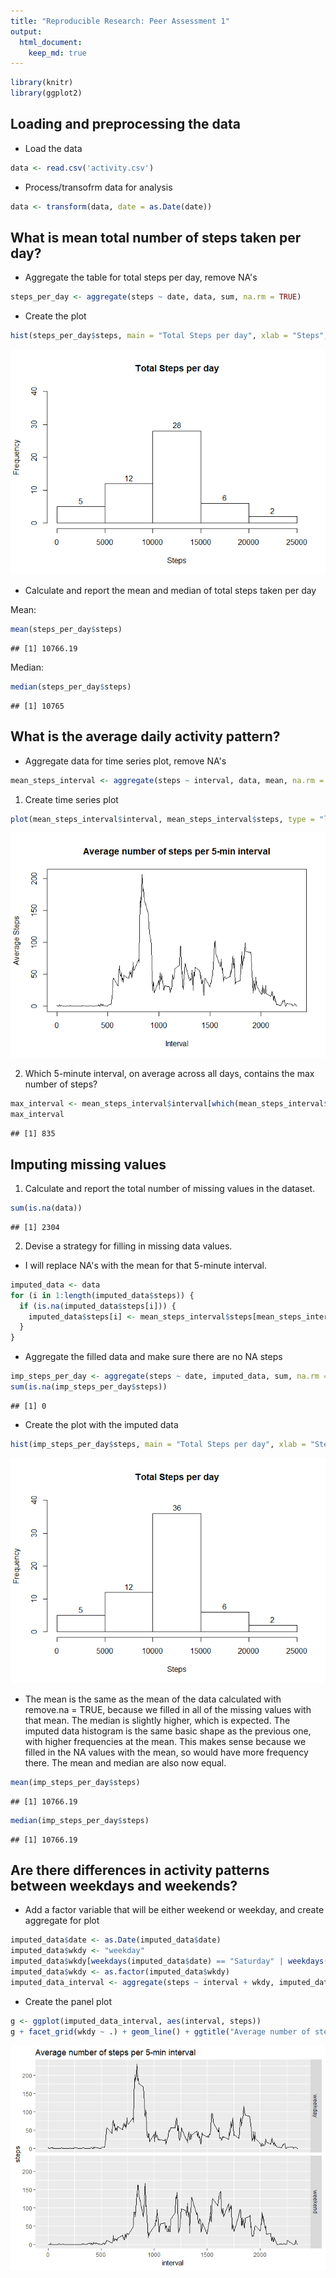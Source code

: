 ```yaml
---
title: "Reproducible Research: Peer Assessment 1"
output: 
  html_document:
    keep_md: true
---
```



```r
library(knitr)
library(ggplot2)
```
## Loading and preprocessing the data

* Load the data

```r
data <- read.csv('activity.csv')
```

* Process/transofrm data for analysis

```r
data <- transform(data, date = as.Date(date))
```

## What is mean total number of steps taken per day?

* Aggregate the table for total steps per day, remove NA's

```r
steps_per_day <- aggregate(steps ~ date, data, sum, na.rm = TRUE)
```

* Create the plot

```r
hist(steps_per_day$steps, main = "Total Steps per day", xlab = "Steps", ylim = c(0,40), labels = TRUE)
```

![](PA1_template_files/figure-html/unnamed-chunk-5-1.png)<!-- -->

* Calculate and report the mean and median of total steps taken per day

Mean:

```r
mean(steps_per_day$steps)
```

```
## [1] 10766.19
```
Median:

```r
median(steps_per_day$steps)
```

```
## [1] 10765
```

## What is the average daily activity pattern?

* Aggregate data for time series plot, remove NA's

```r
mean_steps_interval <- aggregate(steps ~ interval, data, mean, na.rm = TRUE)
```

1. Create time series plot

```r
plot(mean_steps_interval$interval, mean_steps_interval$steps, type = "l", main = "Average number of steps per 5-min interval", xlab = "Interval", ylab = "Average Steps")
```

![](PA1_template_files/figure-html/unnamed-chunk-9-1.png)<!-- -->

2. Which 5-minute interval, on average across all days, contains the max number of steps?

```r
max_interval <- mean_steps_interval$interval[which(mean_steps_interval$steps == max(mean_steps_interval$steps))]
max_interval
```

```
## [1] 835
```

## Imputing missing values

1. Calculate and report the total number of missing values in the dataset.

```r
sum(is.na(data))
```

```
## [1] 2304
```

2. Devise a strategy for filling in missing data values.
* I will replace NA's with the mean for that 5-minute interval.

```r
imputed_data <- data
for (i in 1:length(imputed_data$steps)) {
  if (is.na(imputed_data$steps[i])) {
    imputed_data$steps[i] <- mean_steps_interval$steps[mean_steps_interval$interval == imputed_data$interval[i]]
  }
}
```

* Aggregate the filled data and make sure there are no NA steps

```r
imp_steps_per_day <- aggregate(steps ~ date, imputed_data, sum, na.rm = TRUE)
sum(is.na(imp_steps_per_day$steps))
```

```
## [1] 0
```

* Create the plot with the imputed data

```r
hist(imp_steps_per_day$steps, main = "Total Steps per day", xlab = "Steps", ylim = c(0,40), labels = TRUE)
```

![](PA1_template_files/figure-html/unnamed-chunk-14-1.png)<!-- -->

* The mean is the same as the mean of the data calculated with remove.na = TRUE, because we filled
in all of the missing values with that mean. The median is slightly higher, which is expected. The 
imputed data histogram is the same basic shape as the previous one, with higher frequencies at the mean.
This makes sense because we filled in the NA values with the mean, so would have more frequency there.
The mean and median are also now equal.

```r
mean(imp_steps_per_day$steps)
```

```
## [1] 10766.19
```

```r
median(imp_steps_per_day$steps)
```

```
## [1] 10766.19
```

## Are there differences in activity patterns between weekdays and weekends?

* Add a factor variable that will be either weekend or weekday, and create aggregate for plot

```r
imputed_data$date <- as.Date(imputed_data$date)
imputed_data$wkdy <- "weekday"
imputed_data$wkdy[weekdays(imputed_data$date) == "Saturday" | weekdays(imputed_data$date) == "Sunday"] <- "weekend"
imputed_data$wkdy <- as.factor(imputed_data$wkdy)
imputed_data_interval <- aggregate(steps ~ interval + wkdy, imputed_data, mean, na.rm = TRUE)
```

* Create the panel plot 

```r
g <- ggplot(imputed_data_interval, aes(interval, steps))
g + facet_grid(wkdy ~ .) + geom_line() + ggtitle("Average number of steps per 5-min interval")
```

![](PA1_template_files/figure-html/unnamed-chunk-17-1.png)<!-- -->
